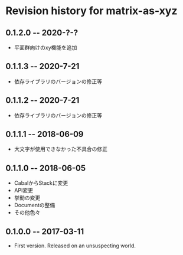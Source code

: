 # Revision history for matrix-as-xyz

## 0.1.2.0  -- 2020-?-?

* 平面群向けのxy機能を追加

## 0.1.1.3  -- 2020-7-21

* 依存ライブラリのバージョンの修正等

## 0.1.1.2  -- 2020-7-21

* 依存ライブラリのバージョンの修正等

## 0.1.1.1  -- 2018-06-09

* 大文字が使用できなかった不具合の修正

## 0.1.1.0  -- 2018-06-05

* CabalからStackに変更
* API変更
* 挙動の変更
* Documentの整備
* その他色々

## 0.1.0.0  -- 2017-03-11

* First version. Released on an unsuspecting world.

